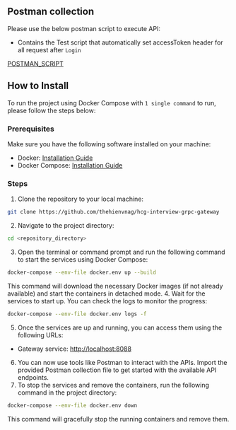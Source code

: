 ## Postman collection
Please use the below postman script to execute API:
- Contains the Test script that automatically set accessToken header for all request after `Login`

[POSTMAN_SCRIPT](https://github.com/thehienvnag/hcg-interview-grpc-gateway/blob/master/HCG_Interview_PostmanScript.postman_collection.json)

## How to Install

To run the project using Docker Compose with `1 single command` to run, please follow the steps below:

### Prerequisites
Make sure you have the following software installed on your machine:
- Docker: [Installation Guide](https://docs.docker.com/get-docker/)
- Docker Compose: [Installation Guide](https://docs.docker.com/compose/install/)

### Steps
1. Clone the repository to your local machine:
```sh
git clone https://github.com/thehienvnag/hcg-interview-grpc-gateway
```
2. Navigate to the project directory:
```sh
cd <repository_directory>
```
3. Open the terminal or command prompt and run the following command to start the services using Docker Compose:
```sh
docker-compose --env-file docker.env up --build
```
This command will download the necessary Docker images (if not already available) and start the containers in detached mode.
4. Wait for the services to start up. You can check the logs to monitor the progress:
```sh
docker-compose --env-file docker.env logs -f
```
5. Once the services are up and running, you can access them using the following URLs:
- Gateway service: [http://localhost:8088](http://localhost:8088)
6. You can now use tools like Postman to interact with the APIs. Import the provided Postman collection file to get started with the available API endpoints.
7. To stop the services and remove the containers, run the following command in the project directory:
```sh
docker-compose --env-file docker.env down
```
This command will gracefully stop the running containers and remove them.
